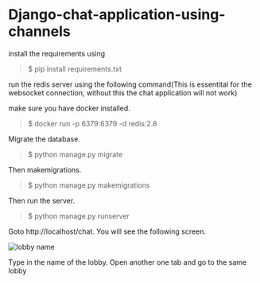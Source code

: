 # Django-chat-application-using-channels

install the requirements using

> $ pip install requirements.txt

run the redis server using the following command(This is essentital for the websocket connection, without this the chat application will not work)

make sure you have docker installed. 

> $ docker run -p 6379:6379 -d redis:2.8

Migrate the database.

> $ python manage.py migrate

Then makemigrations.

> $ python manage.py makemigrations

Then run the server.

> $ python manage.py runserver


Goto http://localhost/chat. You will see the following screen. 

![lobby name]()


Type in the name of the lobby. Open another one tab and go to the same lobby
